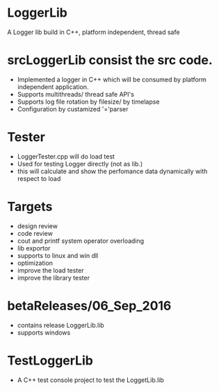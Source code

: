# LoggerLib
A Logger lib build in C++, platform independent, thread safe

# srcLoggerLib consist the src code.
- Implemented a logger in C++ which will be consumed by platform independent application.
- Supports multithreads/ thread safe API's
- Supports log file rotation by filesize/ by timelapse
- Configuration by custamized '='parser
 # Tester
  - LoggerTester.cpp will do load test
  - Used for testing Logger directly (not as lib.)
  - this will calculate and show the perfomance data dynamically with respect to load

# Targets
- design review
- code review
- cout and printf system operator overloading 
- lib exportor
- supports to linux and win dll
- optimization
- improve the load tester
- improve the library tester

# betaReleases/06_Sep_2016
- contains release LoggerLib.lib
- supports windows

# TestLoggerLib
- A C++ test console project to test the LoggetLib.lib
